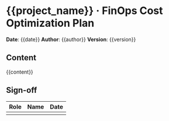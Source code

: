 # {{project_name}} · FinOps Cost Optimization Plan

**Date**: {{date}}
**Author**: {{author}}
**Version**: {{version}}

## Content

{{content}}

## Sign-off

| Role | Name | Date |
|------|------|------|
| | | |
